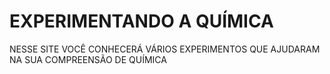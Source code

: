 # EXPERIMENTANDO A QUÍMICA
NESSE SITE VOCÊ CONHECERÁ VÁRIOS EXPERIMENTOS QUE AJUDARAM NA SUA COMPREENSÃO DE QUÍMICA
